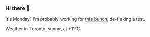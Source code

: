 ### Hi there :wave:

It's Monday! I'm probably working for [this bunch](https://github.com/kohofinancial), de-flaking a test.

Weather in Toronto: sunny, at +11°C.

